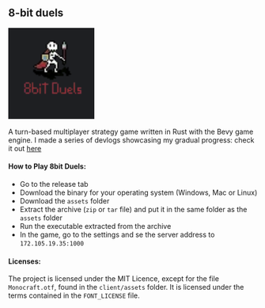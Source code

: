 ## 8-bit duels
![8bit Duels image](logo.png)

A turn-based multiplayer strategy game written in Rust with the Bevy game engine.
I made a series of devlogs showcasing my gradual progress: check it out [here](https://thousandthstar.github.io/)

#### How to Play 8bit Duels:

* Go to the release tab
* Download the binary for your operating system (Windows, Mac or Linux)
* Download the `assets` folder
* Extract the archive (`zip` or `tar` file) and put it in the same folder as the `assets` folder
* Run the executable extracted from the archive
* In the game, go to the settings and se the server address to `172.105.19.35:1000`

#### Licenses: 

The project is licensed under the MIT Licence, except for the file `Monocraft.otf`, found in the `client/assets` folder.
It is licensed under the terms contained in the `FONT_LICENSE` file.
